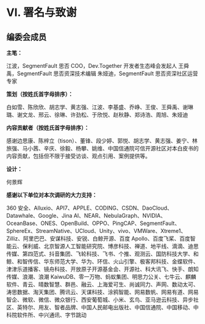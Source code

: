 # Ⅵ. 署名与致谢

## 编委会成员

**主笔：**

江波，SegmentFault 思否 COO，Dev.Together 开发者生态峰会发起人
王舜禹，SegmentFault 思否资深技术编辑
朱娅迪，SegmentFault 思否资深社区运营专家

**策划（按姓氏首字母排序）：**

白如雪、陈欣欣、胡志学、黄志强、江波、李基盛、乔峥、王俊、王舜禹、谢琳璐、谢文龙、邢云、徐琳、许劲松、于欣悦、赵秋静、郑诗浩、周旭、朱娅迪

**内容贡献者（按姓氏首字母排序）：**

感谢边思康、陈梓立（tison）、董锋、段少婷、郭悦、胡志学、黄志强、姜宁、林旅强、马小茜、辛庆、徐毅、杨攀、姚维、中国信通院可信开源社区对本白皮书的内容贡献，包括但不限于接受访谈、观点引用、案例提供等。

**设计：**

何景辉

**感谢以下单位对本次调研的大力支持：**

360 安全、Alluxio、API7、APPLE、CODING、CSDN、DaoCloud、Datawhale、Google、Jina AI、NEAR、NebulaGraph、NVIDIA、OceanBase、ONES、OpenBuild、OPPO、PingCAP、SegmentFault、SphereEx、StreamNative、UCloud、Unity、vivo、VMWare、Xtreme1、Zilliz、阿里巴巴、安谋科技、安锐、白鲸开源、百度 Apollo、百度飞桨、百度智能云、保利威、北京智源人工智能研究院、博彦科技、禅道、地平线、滴滴、迪思传媒、第四范式、抖音集团、飞轮科技、飞书、个推、观测云、国防科技大学、和鲸、和智传信、华东师范大学、华为、环信、火山引擎、极客邦科技、金蝶软件、津津乐道播客、镜舟科技、开放原子开源基金会、开源社、科大讯飞、快手、朗知传媒、浪潮、浪潮 KaiwuDB、零一万物、蚂蚁集团、明思力公关、七牛云、麒麟软件、青云、晴数智慧、群邑、融云、上海爱可生、尚诚同力、声网、数动太可、涛思数据、淘天集团、腾讯云、天谋科技、涂鸦智能、网易数帆、网易有道、网易智企、微软、微信、微众银行、西安葡萄城、小米、玄鸟、亚马逊云科技、异步社区、英特尔、用友、智者品牌、中国人民邮电出版社、中国信通院、中国移动、中科院软件所、中兴通讯、字节跳动


